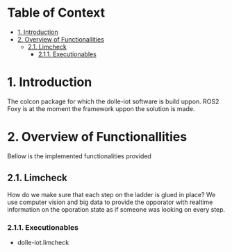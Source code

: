# Table of Context <!-- omit in toc -->
- [1. Introduction](#1-introduction)
- [2. Overview of Functionallities](#2-overview-of-functionallities)
  - [2.1. Limcheck](#21-limcheck)
    - [2.1.1. Executionables](#211-executionables)

# 1. Introduction
The colcon package for which the dolle-iot software is build uppon. 
ROS2 Foxy is at the moment the framework uppon the solution is made.

# 2. Overview of Functionallities
Bellow is the implemented functionalities provided

## 2.1. Limcheck 
How do we make sure that each step on the ladder is glued in place? 
We use computer vision and big data to provide the opporator with realtime information on the oporation state as if someone was looking on every step.

### 2.1.1. Executionables

- dolle-iot.limcheck



